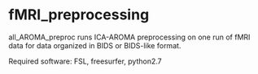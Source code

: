 # fMRI_preprocessing

all_AROMA_preproc runs ICA-AROMA preprocessing on one run of fMRI data for data organized in BIDS or BIDS-like format.

Required software: FSL, freesurfer, python2.7
